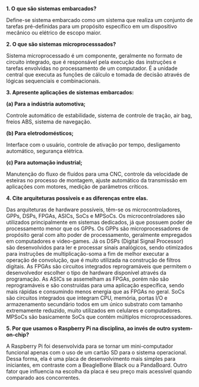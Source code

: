 **1. O que são sistemas embarcados?**

Define-se sistema embarcado como um sistema que realiza um conjunto de tarefas pré-definidas para um propósito específico em um dispositivo mecânico ou elétrico de escopo maior.

**2. O que são sistemas microprocesssados?**

Sistema microprocessado é um componente, geralmente no formato de circuito integrado, que é responsável pela execução das instruções e tarefas envolvidas no processamento de um computador. É a unidade central que executa as funções de cálculo e tomada de decisão através de lógicas sequenciais e combinacionais.

**3. Apresente aplicações de sistemas embarcados:**

**(a) Para a indústria automotiva;**

Controle automático de estabilidade, sistema de controle de tração, air bag, freios ABS, sistema de navegação.

**(b) Para eletrodomésticos;**

Interface com o usuário, controle de ativação por tempo, desligamento automático, segurança elétrica.

**(c) Para automação industrial;**

Manutenção do fluxo de fluídos para uma CNC, controle da velocidade de esteiras no processo de montagem, ajuste automático da transmissão em aplicações com motores, medição de parâmetros críticos.

**4. Cite arquiteturas possíveis e as diferenças entre elas.**

Das arquiteturas de hardware possíveis, têm-se os microcontroladores, GPPs, DSPs, FPGAs, ASICs, SoCs e MPSoCs. Os microcontroladores são utilizados principalmente em sistemas dedicados, já que possuem poder de processamento menor que os GPPs. Os GPPs são microprocessadores de propósito geral com alto poder de processamento, geralmente empregados em computadores e video-games. Já os DSPs (Digital Signal Processor) são desenvolvidos para ler e processar sinais analógicos, sendo otimizados para instruções de multiplicação-soma a fim de melhor executar a operação de convolução, que é muito utilizada na construção de filtros digitais. As FPGAs são circuitos integrados reprogramáveis que permitem o desenvolvedor escolher o tipo de hardware disponível através da programação. As ASICs se assemelham as FPGAs, porém não são reprogramáveis e são construídas para uma aplicação específica, sendo mais rápidas e consumindo menos energia que as FPGAs no geral. SoCs são circuitos integrados que integram CPU, memória, portas I/O e armazenamento secundário todos em um único substrato com tamanho extremamente reduzido, muito utilizados em celulares e computadores. MPSoCs são basicamente SoCs que contém múltiplos microprocessadores.

**5. Por que usamos o Raspberry Pi na disciplina, ao invés de outro system-on-chip?**

A Raspberry Pi foi desenvolvida para se tornar um mini-computador funcional apenas com o uso de um cartão SD para o sistema operacional. Dessa forma, ela é uma placa de desenvolvimento mais simples para iniciantes, em contraste com a BeagleBone Black ou a PandaBoard. Outro fator que influencia na escolha da placa é seu preço mais acessível quando comparado aos concorrentes.
